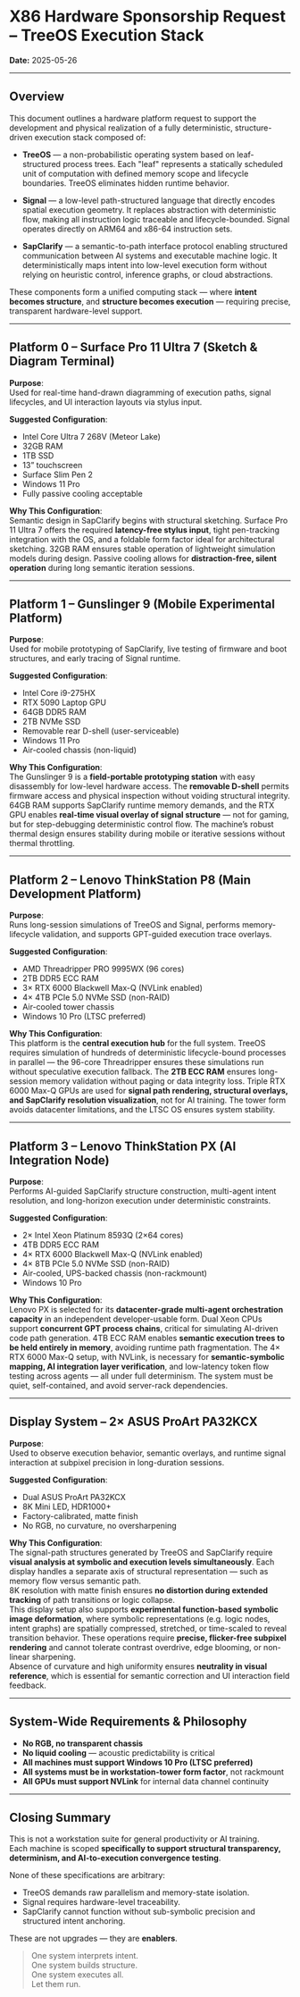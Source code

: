 # X86 Hardware Sponsorship Request – TreeOS Execution Stack  
**Date:** 2025-05-26  

---

## Overview

This document outlines a hardware platform request to support the development and physical realization of a fully deterministic, structure-driven execution stack composed of:

- **TreeOS** — a non-probabilistic operating system based on leaf-structured process trees. Each "leaf" represents a statically scheduled unit of computation with defined memory scope and lifecycle boundaries. TreeOS eliminates hidden runtime behavior.

- **Signal** — a low-level path-structured language that directly encodes spatial execution geometry. It replaces abstraction with deterministic flow, making all instruction logic traceable and lifecycle-bounded. Signal operates directly on ARM64 and x86-64 instruction sets.

- **SapClarify** — a semantic-to-path interface protocol enabling structured communication between AI systems and executable machine logic. It deterministically maps intent into low-level execution form without relying on heuristic control, inference graphs, or cloud abstractions.

These components form a unified computing stack — where **intent becomes structure**, and **structure becomes execution** — requiring precise, transparent hardware-level support.

---

## Platform 0 – Surface Pro 11 Ultra 7 (Sketch & Diagram Terminal)

**Purpose**:  
Used for real-time hand-drawn diagramming of execution paths, signal lifecycles, and UI interaction layouts via stylus input.

**Suggested Configuration**:
- Intel Core Ultra 7 268V (Meteor Lake)
- 32GB RAM
- 1TB SSD
- 13” touchscreen
- Surface Slim Pen 2
- Windows 11 Pro
- Fully passive cooling acceptable

**Why This Configuration**:  
Semantic design in SapClarify begins with structural sketching. Surface Pro 11 Ultra 7 offers the required **latency-free stylus input**, tight pen-tracking integration with the OS, and a foldable form factor ideal for architectural sketching. 32GB RAM ensures stable operation of lightweight simulation models during design. Passive cooling allows for **distraction-free, silent operation** during long semantic iteration sessions.

---

## Platform 1 – Gunslinger 9 (Mobile Experimental Platform)

**Purpose**:  
Used for mobile prototyping of SapClarify, live testing of firmware and boot structures, and early tracing of Signal runtime.

**Suggested Configuration**:
- Intel Core i9-275HX
- RTX 5090 Laptop GPU
- 64GB DDR5 RAM
- 2TB NVMe SSD
- Removable rear D-shell (user-serviceable)
- Windows 11 Pro
- Air-cooled chassis (non-liquid)

**Why This Configuration**:  
The Gunslinger 9 is a **field-portable prototyping station** with easy disassembly for low-level hardware access. The **removable D-shell** permits firmware access and physical inspection without voiding structural integrity. 64GB RAM supports SapClarify runtime memory demands, and the RTX GPU enables **real-time visual overlay of signal structure** — not for gaming, but for step-debugging deterministic control flow. The machine’s robust thermal design ensures stability during mobile or iterative sessions without thermal throttling.

---

## Platform 2 – Lenovo ThinkStation P8 (Main Development Platform)

**Purpose**:  
Runs long-session simulations of TreeOS and Signal, performs memory-lifecycle validation, and supports GPT-guided execution trace overlays.

**Suggested Configuration**:
- AMD Threadripper PRO 9995WX (96 cores)
- 2TB DDR5 ECC RAM
- 3× RTX 6000 Blackwell Max-Q (NVLink enabled)
- 4× 4TB PCIe 5.0 NVMe SSD (non-RAID)
- Air-cooled tower chassis
- Windows 10 Pro (LTSC preferred)

**Why This Configuration**:  
This platform is the **central execution hub** for the full system. TreeOS requires simulation of hundreds of deterministic lifecycle-bound processes in parallel — the 96-core Threadripper ensures these simulations run without speculative execution fallback. The **2TB ECC RAM** ensures long-session memory validation without paging or data integrity loss. Triple RTX 6000 Max-Q GPUs are used for **signal path rendering, structural overlays, and SapClarify resolution visualization**, not for AI training. The tower form avoids datacenter limitations, and the LTSC OS ensures system stability.

---

## Platform 3 – Lenovo ThinkStation PX (AI Integration Node)

**Purpose**:  
Performs AI-guided SapClarify structure construction, multi-agent intent resolution, and long-horizon execution under deterministic constraints.

**Suggested Configuration**:
- 2× Intel Xeon Platinum 8593Q (2×64 cores)
- 4TB DDR5 ECC RAM
- 4× RTX 6000 Blackwell Max-Q (NVLink enabled)
- 4× 8TB PCIe 5.0 NVMe SSD (non-RAID)
- Air-cooled, UPS-backed chassis (non-rackmount)
- Windows 10 Pro

**Why This Configuration**:  
Lenovo PX is selected for its **datacenter-grade multi-agent orchestration capacity** in an independent developer-usable form. Dual Xeon CPUs support **concurrent GPT process chains**, critical for simulating AI-driven code path generation. 4TB ECC RAM enables **semantic execution trees to be held entirely in memory**, avoiding runtime path fragmentation. The 4× RTX 6000 Max-Q setup, with NVLink, is necessary for **semantic-symbolic mapping, AI integration layer verification**, and low-latency token flow testing across agents — all under full determinism. The system must be quiet, self-contained, and avoid server-rack dependencies.

---

## Display System – 2× ASUS ProArt PA32KCX

**Purpose**:  
Used to observe execution behavior, semantic overlays, and runtime signal interaction at subpixel precision in long-duration sessions.

**Suggested Configuration**:
- Dual ASUS ProArt PA32KCX
- 8K Mini LED, HDR1000+
- Factory-calibrated, matte finish
- No RGB, no curvature, no oversharpening

**Why This Configuration**:  
The signal-path structures generated by TreeOS and SapClarify require **visual analysis at symbolic and execution levels simultaneously**. Each display handles a separate axis of structural representation — such as memory flow versus semantic path.  
8K resolution with matte finish ensures **no distortion during extended tracking** of path transitions or logic collapse.  
This display setup also supports **experimental function-based symbolic image deformation**, where symbolic representations (e.g. logic nodes, intent graphs) are spatially compressed, stretched, or time-scaled to reveal transition behavior. These operations require **precise, flicker-free subpixel rendering** and cannot tolerate contrast overdrive, edge blooming, or non-linear sharpening.  
Absence of curvature and high uniformity ensures **neutrality in visual reference**, which is essential for semantic correction and UI interaction field feedback.

---

## System-Wide Requirements & Philosophy

- **No RGB, no transparent chassis**
- **No liquid cooling** — acoustic predictability is critical
- **All machines must support Windows 10 Pro (LTSC preferred)**
- **All systems must be in workstation-tower form factor**, not rackmount
- **All GPUs must support NVLink** for internal data channel continuity

---

## Closing Summary

This is not a workstation suite for general productivity or AI training.  
Each machine is scoped **specifically to support structural transparency, determinism, and AI-to-execution convergence testing**.

None of these specifications are arbitrary:
- TreeOS demands raw parallelism and memory-state isolation.
- Signal requires hardware-level traceability.
- SapClarify cannot function without sub-symbolic precision and structured intent anchoring.

These are not upgrades — they are **enablers**.

> One system interprets intent.  
> One system builds structure.  
> One system executes all.  
> Let them run.
